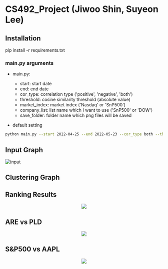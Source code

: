 # CS492_Project (Jiwoo Shin, Suyeon Lee)

## Installation   
pip install -r requirements.txt

### main.py arguments    
* main.py:   
    *   start: start date   
    *   end: end date   
    *   cor_type: correlation type ('positive', 'negative', 'both')
    *   threshold: cosine similarity threshold (absolute value)
    *   market_index: market index ('Nasdaq' or 'SnP500')   
    *   company_list: list name which I want to use ('SnP500' or 'DOW')   
    *   save_folder: folder name which png files will be saved   


* default setting   
```bash
python main.py --start 2022-04-25 --end 2022-05-23 --cor_type both --threshold 0.9 --market_index SnP500 --list_name SnP500 --save_folder results 
```
## Input Graph
![input](https://user-images.githubusercontent.com/87713422/170006456-d40b65f6-b66a-41d1-914d-ed42c60de2c9.png)

## Clustering Graph

## Ranking Results
<p align="center"><img src="https://user-images.githubusercontent.com/87713422/170003610-03630e49-74a5-4b30-a17e-0500d048d50e.PNG"></p>

## ARE vs PLD
<p align="center"><img src="https://user-images.githubusercontent.com/87713422/170003851-3c84fdc6-1055-414d-ad72-30dd0a7bfe35.PNG"></p>

## S&P500 vs AAPL
<p align="center"><img src="https://user-images.githubusercontent.com/87713422/170003761-d054656d-7524-4bd4-948f-93976193412f.PNG"></p>
